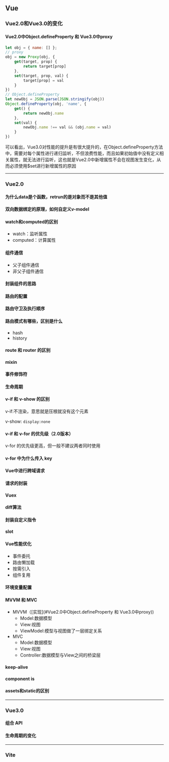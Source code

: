 

## Vue

### Vue2.0和Vue3.0的变化

#### Vue2.0中Object.defineProperty 和 Vue3.0中proxy

```javascript
let obj = { name: [] };
// proxy
obj = new Proxy(obj, {
    get(target, prop) {
        return target[prop]
    },
    set(target, prop, val) {
        target[prop] = val
    }
})
// Object.defineProperty
let newObj = JSON.parse(JSON.stringify(obj))
Object.defineProperty(obj, 'name', {
    get() {
        return newObj.name
    },
    set(val) {
        newObj.name !== val && (obj.name = val)
    }
})
```

可以看出，Vue3.0对性能的提升是有很大提升的，在Object.defineProperty方法中，需要对每个属性进行递归监听，不但浪费性能，而且如果初始值中没有定义相关属性，就无法进行监听，这也就是Vue2.0中新增属性不会在视图发生变化，从而必须使用$set进行新增属性的原因

------

### Vue2.0

#### 为什么data是个函数，retrun的是对象而不是其他值

#### 双向数据绑定的原理，如何自定义v-model

#### watch和computed的区别

- watch：监听属性
- computed：计算属性

#### 组件通信

- 父子组件通信
- 非父子组件通信

#### 封装组件的思路

#### 路由的配置

#### 路由守卫及执行顺序

#### 路由模式有哪些，区别是什么

- hash
- history

#### route 和 router 的区别

#### mixin

#### 事件修饰符

#### 生命周期

#### v-if 和 v-show 的区别

v-if:不渲染，意思就是压根就没有这个元素

v-show:  `display:none`

#### v-if 和 v-for 的优先级（2.0版本）

v-for 的优先级更高，但一般不建议两者同时使用

#### v-for 中为什么传入 key 

#### Vue中进行跨域请求

#### 请求的封装

#### Vuex

#### diff算法

#### 封装自定义指令

#### slot

#### Vue性能优化

- 事件委托
- 路由懒加载
- 按需引入
- 组件复用

#### 环境变量配置

#### MVVM 和 MVC

- MVVM（[实现](#Vue2.0中Object.defineProperty 和 Vue3.0中proxy))
  - Model:数据模型
  - View:视图
  - ViewModel:模型与视图做了一层绑定关系
- MVC
  - Model:数据模型
  - View:视图
  - Controller:数据模型与View之间的桥梁层

#### keep-alive

#### component is

#### assets和static的区别

------

### Vue3.0

#### 组合 API

#### 生命周期的变化

------

### Vite

